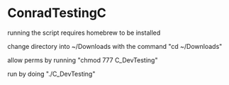 # ConradTestingC

running the script requires homebrew to be installed

change directory into ~/Downloads with the command "cd ~/Downloads"

allow perms by running "chmod 777 C_DevTesting"

run by doing "./C_DevTesting"
